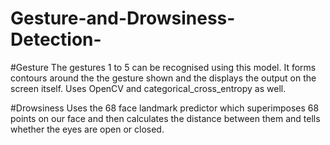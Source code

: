 # Gesture-and-Drowsiness-Detection-

#Gesture 
The gestures 1 to 5 can be recognised using this model. It forms contours around the the gesture shown and the displays the output on the screen itself. Uses OpenCV and categorical_cross_entropy as well.

#Drowsiness
Uses the 68 face landmark predictor which superimposes 68 points on our face and then calculates the distance between them and tells whether the eyes are open or closed. 
